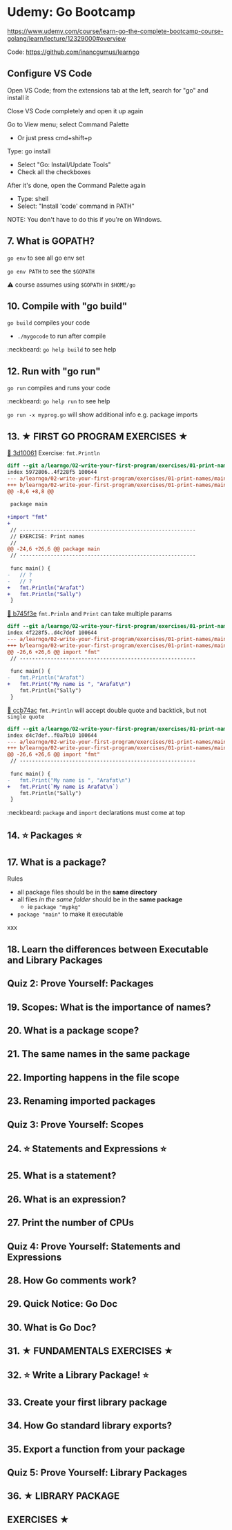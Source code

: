 # Udemy: Go Bootcamp

https://www.udemy.com/course/learn-go-the-complete-bootcamp-course-golang/learn/lecture/12329000#overview

Code: https://github.com/inancgumus/learngo

## Configure VS Code

Open VS Code; from the extensions tab at the left, search
for "go" and install it

Close VS Code completely and open it up again

Go to View menu; select Command Palette
- Or just press cmd+shift+p

Type: go install
- Select "Go: Install/Update Tools"
- Check all the checkboxes

After it's done, open the Command Palette again
- Type: shell
- Select: "Install 'code' command in PATH"

NOTE: You don't have to do this if you're on Windows.

## 7. What is GOPATH?

`go env` to see all go env set

`go env PATH` to see the `$GOPATH`

:warning: course assumes using `$GOPATH` in `$HOME/go`

## 10. Compile with "go build"

`go build` compiles your code
- `./mygocode` to run after compile

:neckbeard: `go help build` to see help

## 12. Run with "go run"

`go run` compiles and runs your code

:neckbeard: `go help run` to see help

`go run -x myprog.go` will show additional info e.g. package imports

## 13. ★ FIRST GO PROGRAM EXERCISES ★

[:ship: 3d10061](https://github.com/arafatm/learn-udemy-go-bootcamp/commit/3d10061)
Exercise: `fmt.Println`

```diff
diff --git a/learngo/02-write-your-first-program/exercises/01-print-names/main.go b/learngo/02-write-your-first-program/exercises/01-print-names/main.go
index 5972806..4f228f5 100644
--- a/learngo/02-write-your-first-program/exercises/01-print-names/main.go
+++ b/learngo/02-write-your-first-program/exercises/01-print-names/main.go
@@ -8,6 +8,8 @@
 
 package main
 
+import "fmt"
+
 // ---------------------------------------------------------
 // EXERCISE: Print names
 //
@@ -24,6 +26,6 @@ package main
 // ---------------------------------------------------------
 
 func main() {
-	// ?
-	// ?
+	fmt.Println("Arafat")
+	fmt.Println("Sally")
 }
```

[:ship: b745f3e](https://github.com/arafatm/learn-udemy-go-bootcamp/commit/b745f3e)
`fmt.Prinln` and `Print` can take multiple params

```diff
diff --git a/learngo/02-write-your-first-program/exercises/01-print-names/main.go b/learngo/02-write-your-first-program/exercises/01-print-names/main.go
index 4f228f5..d4c7def 100644
--- a/learngo/02-write-your-first-program/exercises/01-print-names/main.go
+++ b/learngo/02-write-your-first-program/exercises/01-print-names/main.go
@@ -26,6 +26,6 @@ import "fmt"
 // ---------------------------------------------------------
 
 func main() {
-	fmt.Println("Arafat")
+	fmt.Print("My name is ", "Arafat\n")
 	fmt.Println("Sally")
 }
```

[:ship: ccb74ac](https://github.com/arafatm/learn-udemy-go-bootcamp/commit/ccb74ac)
`fmt.Println` will accept double quote and backtick, but not `single quote`

```diff
diff --git a/learngo/02-write-your-first-program/exercises/01-print-names/main.go b/learngo/02-write-your-first-program/exercises/01-print-names/main.go
index d4c7def..f0a7b10 100644
--- a/learngo/02-write-your-first-program/exercises/01-print-names/main.go
+++ b/learngo/02-write-your-first-program/exercises/01-print-names/main.go
@@ -26,6 +26,6 @@ import "fmt"
 // ---------------------------------------------------------
 
 func main() {
-	fmt.Print("My name is ", "Arafat\n")
+	fmt.Print(`My name is Arafat\n`)
 	fmt.Println("Sally")
 }
```

:neckbeard: `package` and `import` declarations must come at top

## 14. ⭐️ Packages ⭐️

## 17. What is a package?

Rules
- all package files should be in the **same directory**
- all files *in the same folder* should be in the **same package**
  - ie `package "mypkg"`
- `package "main"` to make it executable

xxx

## 18. Learn the differences between Executable and Library Packages
## Quiz 2: Prove Yourself: Packages
## 19. Scopes: What is the importance of names?
## 20. What is a package scope?
## 21. The same names in the same package
## 22. Importing happens in the file scope
## 23. Renaming imported packages
## Quiz 3: Prove Yourself: Scopes
## 24. ⭐️ Statements and Expressions ⭐️
## 25. What is a statement?
## 26. What is an expression?
## 27. Print the number of CPUs
## Quiz 4: Prove Yourself: Statements and Expressions
## 28. How Go comments work?
## 29. Quick Notice: Go Doc
## 30. What is Go Doc?
## 31. ★ FUNDAMENTALS EXERCISES ★
## 32. ⭐️ Write a Library Package! ⭐️
## 33. Create your first library package
## 34. How Go standard library exports?
## 35. Export a function from your package
## Quiz 5: Prove Yourself: Library Packages
## 36. ★ LIBRARY PACKAGE
## EXERCISES ★


